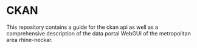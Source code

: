 # CKAN


This repository contains a guide for the ckan api as well as a comprehensive description of the data portal WebGUI of the metropolitan area rhine-neckar.
